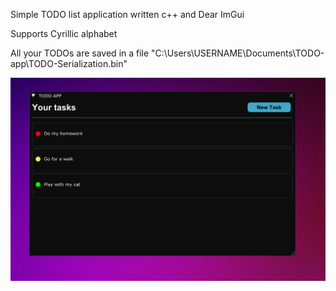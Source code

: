 Simple TODO list application written c++ and Dear ImGui

Supports Cyrillic alphabet

All your TODOs are saved in a file "C:\Users\USERNAME\Documents\TODO-app\TODO-Serialization.bin"

![Иллюстрация к проекту](https://raw.githubusercontent.com/Ekuder7/TODO-app/main/Screenshot1.png)
